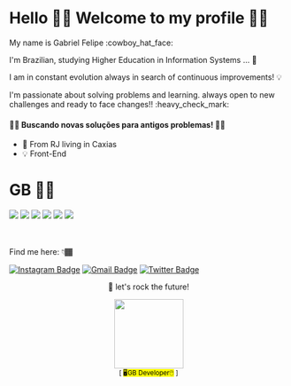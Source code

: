 # Hello 🤙🏽 Welcome to my profile ✌🏾
<p>My name is Gabriel Felipe :cowboy_hat_face: </p>
<p>I'm Brazilian, studying Higher Education in Information Systems ... 👣</p>
<p>I am in constant evolution always in search of continuous improvements! 💡 </p>

<p>I'm passionate about solving problems and learning. always open to new challenges and ready to face changes!! :heavy_check_mark:</p>

#### 🙏🏽 Buscando novas soluções para antigos problemas! 🤜🏽
* 📍 From RJ living in Caxias
* 💡 Front-End


# GB :man_technologist: 
<div text-align="justify">
<img src="https://img.shields.io/badge/html%205-orange?style=for-the-badge&logo=html5&logoColor=white&labelColor=orange" />
<img src="https://img.shields.io/badge/CSS%203-5188FE?style=for-the-badge&logo=css3&logoColor=white&labelColor=5188FE" />
<img src="https://img.shields.io/badge/Js-FFDC0B?style=for-the-badge&logo=javascript&logoColor=000&labelColor=FFDC0B" />
<img src="https://img.shields.io/badge/php-3276E6?style=for-the-badge&logo=php&logoColor=white&labelColor=3276E6" />
<img src="https://img.shields.io/badge/Bootstrap-6C1FFF?style=for-the-badge&logo=bootstrap&logoColor=white&labelColor=6C1FFF" />
<img src="https://img.shields.io/badge/Bulma-6C1FFF?style=for-the-badge&logo=bulma&logoColor=white&labelColor=6C1FFF" />

<!-- <img src="https://img.shields.io/badge/Nodejs-1FC41A?style=for-the-badge&logo=mongodb&logoColor=fff&labelColor=1FC41A" />
<img src="https://img.shields.io/badge/ReactJs-2CFFEE?style=for-the-badge&logo=react&logoColor=000&labelColor=2CFFEE" />
-->
<br>
<br>
<br>

Find me here: 👇🏾

[![Instagram Badge](https://img.shields.io/badge/-Instagram-gold?style=flat-square&logo=Instagram&logoColor=white&link=https://www.instagram.com/developergb/)](https://www.instagram.com/developergb/) [![Gmail Badge](https://img.shields.io/badge/-Gmail-c14438?style=flat-square&logo=Gmail&logoColor=white&link=mailto:gbarretofox@gmail.com)](mailto:gbarretofox@gmail.com) [![Twitter Badge](https://img.shields.io/badge/-Twitter-1DA1F2?style=flat-square&logo=twitter&logoColor=white&link=https://www.twitter.com/bielbfr)](https://www.twitter.com/bielbfr)



<p align=center>
 🚀 let's rock the future!
</p>


<p align=center>
<img src="https://avatars.githubusercontent.com/u/80264202?s=460&u=a7a7d3fac127c4857e21ab19d1deaa9663f54fb3&v=4" width=125 > <br>  <sub>[ <mark>🖥GB Developer🖱</mark> ]</sub>
</p>
